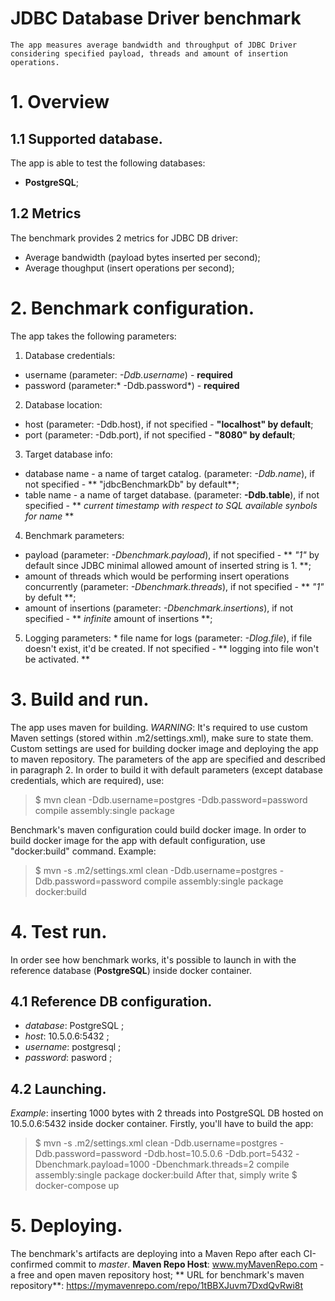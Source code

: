 # JDBC Database Driver benchmark 

	The app measures average bandwidth and throughput of JDBC Driver considering specified payload, threads and amount of insertion operations. 


# 1. Overview

## 1.1 Supported database.
The app is able to test the following databases: 
 * **PostgreSQL**;

## 1.2 Metrics
The benchmark provides 2 metrics for JDBC DB driver: 
 * Average bandwidth (payload bytes inserted per second);
 * Average thoughput (insert operations per second);

# 2. Benchmark configuration.

The app takes the following parameters: 
  1. Database credentials: 
   * username (parameter: *-Ddb.username*) - **required**
   * password (parameter:* -Ddb.password*) - **required** 
  2. Database location: 
   * host (parameter: -Ddb.host), if not specified - **"localhost" by default**; 
   * port (parameter: -Ddb.port), if not specified - **"8080" by default**;
  3. Target database info: 
   * database name - a name of target catalog. (parameter: *-Ddb.name*), if not specified - ** "jdbcBenchmarkDb" by default**;
   * table name - a name of target database. (parameter: **-Ddb.table**), if not specified - ** *current timestamp with respect to SQL available synbols for name* **
  4. Benchmark parameters:     
   * payload (parameter: *-Dbenchmark.payload*), if not specified - ** *"1"* by default since JDBC minimal allowed amount of inserted string is 1. **;
   * amount of threads which would be performing insert operations concurrently (parameter: *-Dbenchmark.threads*), if not specified - ** *"1"* by defult **;
   * amount of insertions (parameter: *-Dbenchmark.insertions*), if not specified - ** *infinite* amount of insertions **;
   5. Logging parameters: 
    * file name for logs (parameter: *-Dlog.file*), if file doesn't exist, it'd be created. If not specified - ** logging into file won't be activated. **


# 3. Build and run. 

 The app uses maven for building. *WARNING*: It's required to use custom Maven settings (stored within .m2/settings.xml), make sure to state them. 
 Custom settings are used for building docker image and deploying the app to maven repository. 
 The parameters of the app are specified and described in paragraph 2. 
In order to build it with default parameters (except database credentials, which are required), use: 
 > $ mvn clean -Ddb.username=postgres -Ddb.password=password compile assembly:single package

Benchmark's maven configuration could build docker image. In order to build docker image for the app with default configuration, use "docker:build" command. Example:

> $ mvn -s .m2/settings.xml clean -Ddb.username=postgres -Ddb.password=password compile assembly:single package docker:build

# 4. Test run. 

In order see how benchmark works, it's possible to launch in with the reference database (**PostgreSQL**) inside docker container. 

## 4.1 Reference DB configuration. 
 * *database*: PostgreSQL ;
 * *host*:  10.5.0.6:5432 ;
 * *username*: postgresql ;
 * *password*: pasword ;

 ## 4.2 Launching. 
  *Example*: inserting 1000 bytes with 2 threads into PostgreSQL DB hosted on 10.5.0.6:5432 inside docker container.
  Firstly, you'll have to build the app: 
  > $ mvn -s .m2/settings.xml  clean -Ddb.username=postgres -Ddb.password=password -Ddb.host=10.5.0.6 -Ddb.port=5432 -Dbenchmark.payload=1000 -Dbenchmark.threads=2 compile assembly:single package docker:build
  After that, simply write
  > $ docker-compose up 

# 5. Deploying. 
 The benchmark's artifacts are deploying into a Maven Repo after each CI-confirmed commit to *master*.
 **Maven Repo Host**: www.myMavenRepo.com - a free and open maven repository host; 
 ** URL for benchmark's maven repository**: https://mymavenrepo.com/repo/1tBBXJuvm7DxdQvRwi8t


